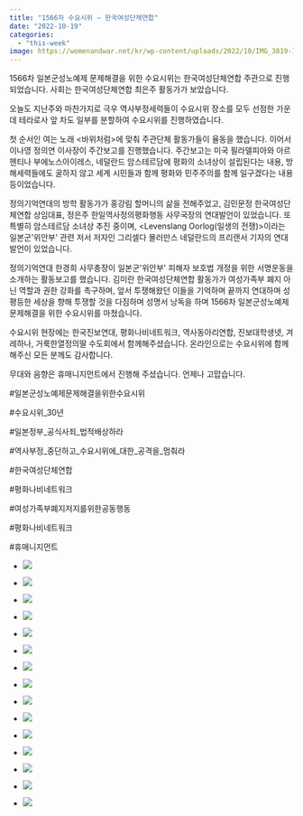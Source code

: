 ```yaml
---
title: "1566차 수요시위 – 한국여성단체연합"
date: "2022-10-19"
categories: 
  - "this-week"
image: https://womenandwar.net/kr/wp-content/uploads/2022/10/IMG_3819-1024x683.jpg
---
```


1566차 일본군성노예제 문제해결을 위한 수요시위는 한국여성단체연합 주관으로 진행되었습니다. 사회는 한국여성단체연합 최은주 활동가가 보았습니다.

오늘도 지난주와 마찬가지로 극우 역사부정세력들이 수요시위 장소를 모두 선점한 가운데 테라로사 앞 차도 일부를 분할하여 수요시위를 진행하였습니다.

첫 순서인 여는 노래 <바위처럼>에 맞춰 주관단체 활동가들이 율동을 했습니다. 이어서 이나영 정의연 이사장이 주간보고를 진행했습니다. 주간보고는 미국 필라델피아와 아르헨티나 부에노스아이레스, 네덜란드 암스테르담에 평화의 소녀상이 설립된다는 내용, 방해세력들에도 굴하지 않고 세계 시민들과 함께 평화와 민주주의를 함께 일구겠다는 내용 등이었습니다.

정의기억연대의 방학 활동가가 홍강림 할머니의 삶을 전해주었고, 김민문정 한국여성단체연합 상임대표, 정은주 한일역사정의평화행동 사무국장의 연대발언이 있었습니다. 또 특별히 암스테르담 소녀상 추진 중이며, <Levenslang Oorlog(일생의 전쟁)>이라는 일본군'위안부' 관련 저서 저자인 그리셀다 몰러만스 네덜란드의 프리랜서 기자의 연대발언이 있었습니다.

정의기억연대 한경희 사무총장이 일본군'위안부' 피해자 보호법 개정을 위한 서명운동을 소개하는 활동보고를 했습니다. 김미란 한국여성단체연합 활동가가 여성가족부 폐지 아닌 역할과 권한 강화를 촉구하며, 앞서 투쟁해왔던 이들을 기억하며 끝까지 연대하며 성평등한 세상을 향해 투쟁할 것을 다짐하며 성명서 낭독을 하며 1566차 일본군성노예제 문제해결을 위한 수요시위를 마쳤습니다.

수요시위 현장에는 한국진보연대, 평화나비네트워크, 역사동아리연합, 진보대학생넷, 겨레하나, 거룩한열정의딸 수도회에서 함께해주셨습니다. 온라인으로는 수요시위에 함께 해주신 모든 분께도 감사합니다.

무대와 음향은 휴매니지먼트에서 진행해 주셨습니다. 언제나 고맙습니다.

#일본군성노예제문제해결을위한수요시위

#수요시위\_30년

#일본정부\_공식사죄\_법적배상하라

#역사부정\_중단하고\_수요시위에\_대한\_공격을\_멈춰라

#한국여성단체연합

#평화나비네트워크

#여성가족부폐지저지를위한공동행동

#평화나비네트워크

#휴매니지먼트

- ![](https://r2.womenandwar.net/2022/10/IMG_3925-1024x683.jpg)
    
- ![](https://r2.womenandwar.net/2022/10/IMG_3831-1024x683.jpg)
    
- ![](https://r2.womenandwar.net/2022/10/IMG_3901-683x1024.jpg)
    
- ![](https://r2.womenandwar.net/2022/10/IMG_3913-1024x683.jpg)
    
- ![](https://r2.womenandwar.net/2022/10/IMG_3872-1024x683.jpg)
    
- ![](https://r2.womenandwar.net/2022/10/IMG_3867-1024x683.jpg)
    
- ![](https://r2.womenandwar.net/2022/10/IMG_3891-1024x683.jpg)
    
- ![](https://r2.womenandwar.net/2022/10/IMG_3860-1024x683.jpg)
    
- ![](https://r2.womenandwar.net/2022/10/IMG_3842-1024x683.jpg)
    
- ![](https://r2.womenandwar.net/2022/10/IMG_3823-683x1024.jpg)
    
- ![](https://r2.womenandwar.net/2022/10/IMG_3820-683x1024.jpg)
    
- ![](https://r2.womenandwar.net/2022/10/IMG_3903-1024x683.jpg)
    
- ![](https://r2.womenandwar.net/2022/10/IMG_3819-1024x683.jpg)
    
- ![](https://r2.womenandwar.net/2022/10/IMG_3952-1024x683.jpg)
    
- ![](https://r2.womenandwar.net/2022/10/IMG_3939-683x1024.jpg)
    